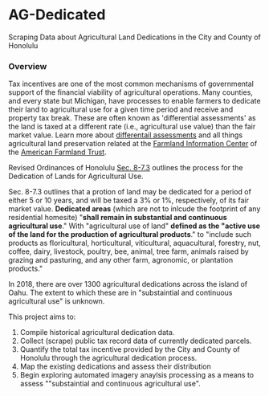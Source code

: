 # AG-Dedicated
Scraping Data about Agricultural Land Dedications in the City and County of Honolulu

### Overview
Tax incentives are one of the most common mechanisms of governmental support of the financial viability of agricultural operations. 
Many counties, and every state but Michigan, have processes to enable farmers to dedicate their land to agricultural use for a given time period and receive and property tax break. 
These are often known as 'differential assessments' as the land is taxed at a different rate (i.e., agricultural use value) than the fair market value.
Learn more about [differentail assessments](http://www.farmlandinfo.org/differential-assessment-and-circuit-breaker-tax-programs) and all things 
agricultural land preservation related at the [Farmland Information Center](http://www.farmlandinfo.org) of the [American Farmland Trust](https://www.farmland.org).


Revised Ordinances of Honolulu [Sec. 8-7.3](http://www.honolulu.gov/rep/site/ocs/roh/ROH_Chapter_8a_5-9_.pdf) outlines the process for the Dedication of Lands for Agricultural Use.


Sec. 8-7.3 outlines that a protion of land may be dedicated for a period of either 5 or 10 years, and will be taxed a 3% or 1%, respectively, of its fair market value.
**Dedicated areas** (which are not to inlcude the footprint of any residential homesite) "**shall remain in substantial and continuous agricultural use**." 
With "agricultural use of land" **defined as the "active use of the land for the production of agricultural products**." to "include such products as floricultural, horticultural, viticultural, aquacultural, forestry,
nut, coffee, dairy, livestock, poultry, bee, animal, tree farm, animals raised by grazing and pasturing, and any other
farm, agronomic, or plantation products." 

In 2018, there are over 1300 agricultural dedications across the island of Oahu. 
The extent to which these are in "substaintial and continuous agricultural use" is unknown.

This project aims to:

1. Compile historical agricultural dedication data.
2. Collect (scrape) public tax record data of currently dedicated parcels.
3. Quantify the total tax incentive provided by the City and County of Honolulu through the agricultural dedication process.
4. Map the existing dedications and assess their distribution
5. Begin exploring automated imagery anaylsis processing as a means to assess ""substaintial and continuous agricultural use".


